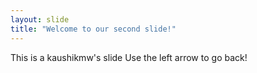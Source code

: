 ```yaml
---
layout: slide
title: "Welcome to our second slide!"
---
```

This is a kaushikmw's slide
Use the left arrow to go back!
